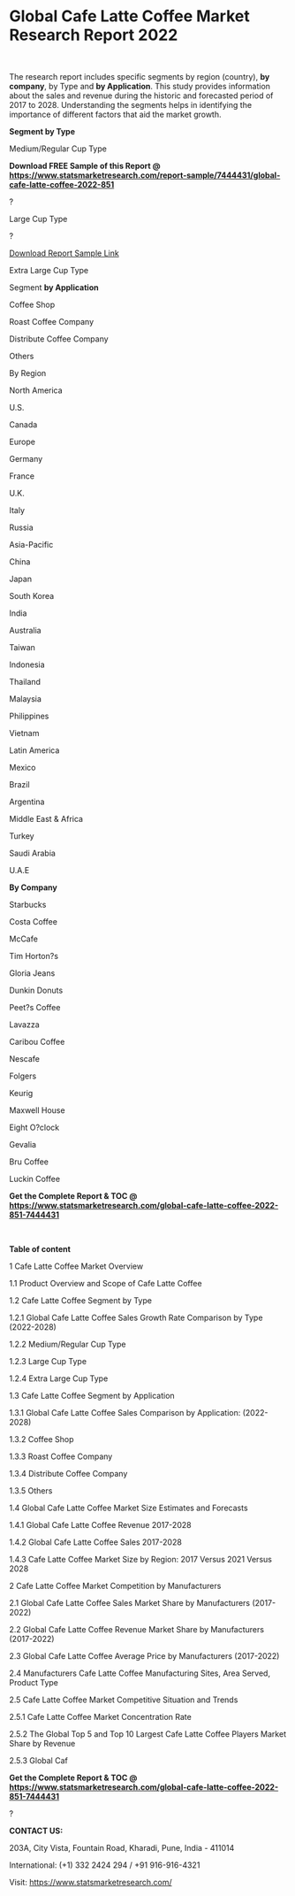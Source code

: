 <h1>Global Cafe Latte Coffee Market Research Report 2022</h1><br/><p>The research report includes specific segments by region (country), <strong>by company</strong>, by Type and <strong>by Application</strong>. This study provides information about the sales and revenue during the historic and forecasted period of 2017 to 2028. Understanding the segments helps in identifying the importance of different factors that aid the market growth.</p>
 
 
 
 <p><strong>Segment by Type</strong></p>
 
 
 
 <p>Medium/Regular Cup Type</p>
 
 
 
 <div><b>Download FREE Sample of this Report @ <a href="https://www.statsmarketresearch.com/download-free-sample/7444431/global-cafe-latte-coffee-2022-851">https://www.statsmarketresearch.com/report-sample/7444431/global-cafe-latte-coffee-2022-851</a></b></div>
 
 
 
 <p>? </p>
 
 
 
 <p>Large Cup Type</p>
 
 
 
 <p>? </p>
 
 
 
 <p><a href="https://www.statsmarketresearch.com/download-free-sample/7444431/global-cafe-latte-coffee-2022-851">Download Report Sample Link</a></p>
 
 
 
 <p>Extra Large Cup Type</p>
 
 
 
 <p>Segment <strong>by Application</strong></p>
 
 
 
 <p>Coffee Shop</p>
 
 
 
 <p>Roast Coffee Company</p>
 
 
 
 <p>Distribute Coffee Company</p>
 
 
 
 <p>Others</p>
 
 
 
 <p>By Region</p>
 
 
 
 <p>North America</p>
 
 
 
 <p>U.S.</p>
 
 
 
 <p>Canada</p>
 
 
 
 <p>Europe</p>
 
 
 
 <p>Germany</p>
 
 
 
 <p>France</p>
 
 
 
 <p>U.K.</p>
 
 
 
 <p>Italy</p>
 
 
 
 <p>Russia</p>
 
 
 
 <p>Asia-Pacific</p>
 
 
 
 <p>China</p>
 
 
 
 <p>Japan</p>
 
 
 
 <p>South Korea</p>
 
 
 
 <p>India</p>
 
 
 
 <p>Australia</p>
 
 
 
 <p>Taiwan</p>
 
 
 
 <p>Indonesia</p>
 
 
 
 <p>Thailand</p>
 
 
 
 <p>Malaysia</p>
 
 
 
 <p>Philippines</p>
 
 
 
 <p>Vietnam</p>
 
 
 
 <p>Latin America</p>
 
 
 
 <p>Mexico</p>
 
 
 
 <p>Brazil</p>
 
 
 
 <p>Argentina</p>
 
 
 
 <p>Middle East & Africa</p>
 
 
 
 <p>Turkey</p>
 
 
 
 <p>Saudi Arabia</p>
 
 
 
 <p>U.A.E</p>
 
 
 
 <p><strong>By Company</strong></p>
 
 
 
 <p>Starbucks</p>
 
 
 
 <p>Costa Coffee</p>
 
 
 
 <p>McCafe</p>
 
 
 
 <p>Tim Horton?s</p>
 
 
 
 <p>Gloria Jeans</p>
 
 
 
 <p>Dunkin Donuts</p>
 
 
 
 <p>Peet?s Coffee</p>
 
 
 
 <p>Lavazza</p>
 
 
 
 <p>Caribou Coffee</p>
 
 
 
 <p>Nescafe</p>
 
 
 
 <p>Folgers</p>
 
 
 
 <p>Keurig</p>
 
 
 
 <p>Maxwell House</p>
 
 
 
 <p>Eight O?clock</p>
 
 
 
 <p>Gevalia</p>
 
 
 
 <p>Bru Coffee</p>
 
 
 
 <p>Luckin Coffee</p>
 
 
 
 <div><b>Get the Complete Report & TOC @ <a href="https://www.statsmarketresearch.com/global-cafe-latte-coffee-2022-851-7444431">https://www.statsmarketresearch.com/global-cafe-latte-coffee-2022-851-7444431</a></b></div>
 
 
 
 <p><br />
 
 <b>Table of content</b></p>
 
 
 
 <p>1 Cafe Latte Coffee Market Overview<br />
 
 1.1 Product Overview and Scope of Cafe Latte Coffee<br />
 
 1.2 Cafe Latte Coffee Segment by Type<br />
 
 1.2.1 Global Cafe Latte Coffee Sales Growth Rate Comparison by Type (2022-2028)<br />
 
 1.2.2 Medium/Regular Cup Type<br />
 
 1.2.3 Large Cup Type<br />
 
 1.2.4 Extra Large Cup Type<br />
 
 1.3 Cafe Latte Coffee Segment by Application<br />
 
 1.3.1 Global Cafe Latte Coffee Sales Comparison by Application: (2022-2028)<br />
 
 1.3.2 Coffee Shop<br />
 
 1.3.3 Roast Coffee Company<br />
 
 1.3.4 Distribute Coffee Company<br />
 
 1.3.5 Others<br />
 
 1.4 Global Cafe Latte Coffee Market Size Estimates and Forecasts<br />
 
 1.4.1 Global Cafe Latte Coffee Revenue 2017-2028<br />
 
 1.4.2 Global Cafe Latte Coffee Sales 2017-2028<br />
 
 1.4.3 Cafe Latte Coffee Market Size by Region: 2017 Versus 2021 Versus 2028<br />
 
 2 Cafe Latte Coffee Market Competition by Manufacturers<br />
 
 2.1 Global Cafe Latte Coffee Sales Market Share by Manufacturers (2017-2022)<br />
 
 2.2 Global Cafe Latte Coffee Revenue Market Share by Manufacturers (2017-2022)<br />
 
 2.3 Global Cafe Latte Coffee Average Price by Manufacturers (2017-2022)<br />
 
 2.4 Manufacturers Cafe Latte Coffee Manufacturing Sites, Area Served, Product Type<br />
 
 2.5 Cafe Latte Coffee Market Competitive Situation and Trends<br />
 
 2.5.1 Cafe Latte Coffee Market Concentration Rate<br />
 
 2.5.2 The Global Top 5 and Top 10 Largest Cafe Latte Coffee Players Market Share by Revenue<br />
 
 2.5.3 Global Caf</p>
 
 
 
 <div><b>Get the Complete Report & TOC @ <a href="https://www.statsmarketresearch.com/global-cafe-latte-coffee-2022-851-7444431">https://www.statsmarketresearch.com/global-cafe-latte-coffee-2022-851-7444431</a></b></div>
 
 
 
 <p>? </p>
 
 
 
 <p><b>CONTACT US:</b><br />
 
 203A, City Vista, Fountain Road, Kharadi, Pune, India - 411014<br />
 
 International: (+1) 332 2424 294 / +91 916-916-4321<br />
 
 Visit: <a href="https://www.statsmarketresearch.com/">https://www.statsmarketresearch.com/</a></p>